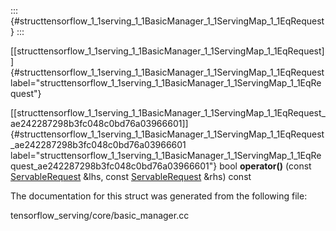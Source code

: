 ::: {#structtensorflow_1_1serving_1_1BasicManager_1_1ServingMap_1_1EqRequest}
:::

[\[structtensorflow\_1\_1serving\_1\_1BasicManager\_1\_1ServingMap\_1\_1EqRequest\]]{#structtensorflow_1_1serving_1_1BasicManager_1_1ServingMap_1_1EqRequest
label="structtensorflow_1_1serving_1_1BasicManager_1_1ServingMap_1_1EqRequest"}

[\[structtensorflow\_1\_1serving\_1\_1BasicManager\_1\_1ServingMap\_1\_1EqRequest\_ae242287298b3fc048c0bd76a03966601\]]{#structtensorflow_1_1serving_1_1BasicManager_1_1ServingMap_1_1EqRequest_ae242287298b3fc048c0bd76a03966601
label="structtensorflow_1_1serving_1_1BasicManager_1_1ServingMap_1_1EqRequest_ae242287298b3fc048c0bd76a03966601"}
bool **operator()** (const
[ServableRequest](#structtensorflow_1_1serving_1_1ServableRequest) &lhs,
const [ServableRequest](#structtensorflow_1_1serving_1_1ServableRequest)
&rhs) const

The documentation for this struct was generated from the following file:

tensorflow\_serving/core/basic\_manager.cc
